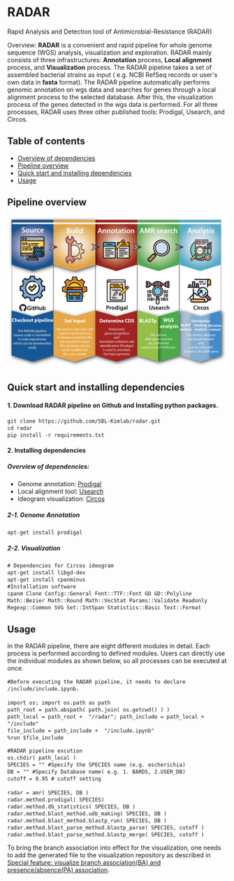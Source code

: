 ﻿
# RADAR
Rapid Analysis and Detection tool of Antimicrobial-Resistance (RADAR)

Overview:
**RADAR** is a convenient and rapid pipeline for whole genome sequence (WGS) analysis, visualization and exploration. RADAR mainly consists of three infrastructures: **Annotation** process, **Local alignment** process, and **Visualization** process.
The RADAR pipeline takes a set of assembled bacterial strains as input ( e.g. NCBI RefSeq records or user's own data in **fasta** format).
The RADAR pipeline automatically performs genomic annotation on wgs data and searches for genes through a local alignment process to the selected database. After this, the visualization process of the genes detected in the wgs data is performed. For all three processes, RADAR uses three other published tools: Prodigal, Usearch, and Circos.

## Table of contents
  * [Overview of dependencies](#overview-of-dependencies)
  * [Pipeline overview](#pipeline-overview)
  * [Quick start and installing dependencies](#quick-start-and-installing-dependencies)
  * [Usage](#usage)


## Pipeline overview
![RADAR](/radar.png)

## Quick start and installing dependencies

#### 1. Download RADAR pipeline on Github and Installing python packages.
```
git clone https://github.com/SBL-Kimlab/radar.git
cd radar
pip install -r requirements.txt
```
#### 2. Installing dependencies 
##### Overview of dependencies:
  * Genome annotation: [Prodigal](https://github.com/hyattpd/Prodigal)
  * Local alignment tool: [Usearch](https://www.drive5.com/usearch/)
  * Ideogram visualization: [Circos](http://circos.ca/)
##### 2-1. Genome Annotation
```
apt-get install prodigal
```
##### 2-2. Visualization 
```
# Dependencies for Circos ideogram
apt-get install libgd-dev
apt-get install cpanminus
#Installation software
cpanm Clone Config::General Font::TTF::Font GD GD::Polyline Math::Bezier Math::Round Math::VecStat Params::Validate Readonly Regexp::Common SVG Set::IntSpan Statistics::Basic Text::Format
```
## Usage

In the RADAR pipeline, there are eight different modules in detail. Each process is performed according to defined modules. Users can directly use the individual modules as shown below, so all processes can be executed at once.


```
#Before executing the RADAR pipeline, it needs to declare /include/include.ipynb.

import os; import os.path as path
path_root = path.abspath( path.join( os.getcwd() ) )
path_local = path_root +  "/radar"; path_include = path_local +  "/include"
file_include = path_include +  "/include.ipynb"
%run $file_include
```

```
#RADAR pipeline excution 
os.chdir( path_local )
SPECIES = "" #Specify the SPECIES name (e.g. escherichia)
DB = "" #Specify Database name( e.g. 1. BARDS, 2.USER_DB) 
cutoff = 0.95 # cutoff setting

radar = amr( SPECIES, DB )
radar.method.prodigal( SPECIES) 
radar.method.db_statistics( SPECIES, DB )
radar.method.blast_method.udb_making( SPECIES, DB )
radar.method.blast_method.blastp_run( SPECIES, DB ) 
radar.method.blast_parse_method.blastp_parse( SPECIES, cutoff )
radar.method.blast_parse_method.blastp_merge( SPECIES, cutoff )
```


  To bring the branch association into effect for the visualization, one needs to add the generated file to the visualization repository as described in [Special feature: visualize branch association(BA) and presence/absence(PA) association](https://github.com/neherlab/pan-genome-visualization/blob/master/README.md).


